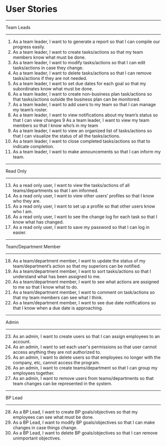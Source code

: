 User Stories
============

___________________

Team Leads
___________________


1. As a team leader, I want to to generate a report so that I can compile our progress easily.
2. As a team leader, I want to create tasks/actions so that my team members know what must be done.
3. As a team leader, I want to modify tasks/actions so that I can edit tasks/actions in case they change.
4. As a team leader, I want to delete tasks/actions so that I can remove tasks/actions if they are not needed.
5. As a team leader, I want to set due dates for each goal so that my subordinates know what must be done. 
6. As a team leader, I want to create non-business plan task/actions so that tasks/actions outside the business plan can be monitored.
7. As a team leader, I want to add users to my team so that I can manage my team’s roster.
8. As a team leader, I want to view notifications about my team’s status so that I can view changes
9 As a team leader, I want to view my team members so that I know who’s in my team
10. As a team leader, I want to view an organized list of tasks/actions so that I can visualize the status of all the tasks/actions.
11. As a team leader, I want to close completed tasks/actions so that to indicate completion.
12. As a team leader, I want to make announcements so that I can inform my team.


__________________

Read Only

__________________

13. As a read only user, I want to view the tasks/actions of all teams/departments so that I am informed.
14. As a read only user, I want to view other users’ profiles so that I know who they are.
15. As a read only user, I want to set up a profile so that other users know who I am.
16. As a read only user, I want to see the change log for each task so that I know what has changed.
17. As a read only user, I want to save my password so that I can log in easier.


__________________

Team/Department Member

__________________

18. As a team/department member, I want to update the status of my team/department’s action so that my superiors can be notified. 
19. As a team/department member, I want to sort tasks/actions so that I understand what has been assigned to me.
20. As a team/department member, I want to see what actions are assigned to me so that I know what to do.
21. As a team/department member, I want to comment on task/actions so that my team members can see what I think.
22. As a team/department member, I want to see due date notifications so that I know when a due date is approaching.

__________________

Admin

__________________

23. As an admin, I want to create users so that I can assign employees to an account.
24. As an admin, I want to set each user's permissions so that user cannot access anything they are not authorized to.
25. As an admin, I want to delete users so that employees no longer with the company, etc, cannot access the program.
26. As an admin, I want to create teams/department so that I can group my employees together.
27. As an admin, I want to remove users from teams/departments so that team changes can be represented in the system.

__________________

BP Lead

__________________

28. As a BP Lead, I want to create BP goals/objectives so that my employees can see what must be done.
29. As a BP Lead, I want to modify BP goals/objectives so that I can make changes in case things change.
30. As a BP Lead, I want to delete BP goals/objectives so that I can remove unimportant objectives.